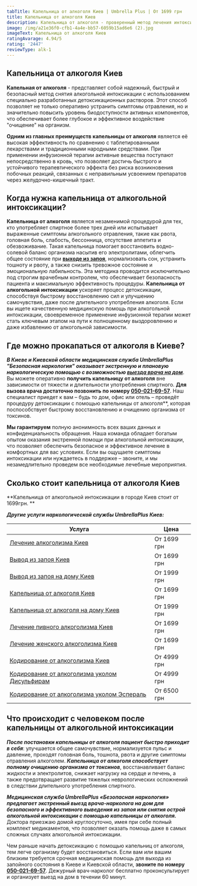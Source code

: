 ```yaml
---
tabTitle: Капельница от алкоголя Киев | Umbrella Plus | От 1699 грн
title: Капельница от алкоголя Киев
description: Капельница от алкоголя - проверенный метод лечения интоксикации
image: /img/a21e36f0-cfb1-4a4e-bb57-6059b15ad6e6 (2).jpg
imageText: Капельница от алкоголя Киев
ratingAvarage: 4.94/5
rating: '2447'
reviewType: alk-1
---
```


## Капельница от алкоголя Киев

**Капельная от алкоголя** - представляет собой надежный, быстрый и безопасный метод снятия алкогольной интоксикации с использованием специально разработанных детоксикационных растворов. Этот способ позволяет не только оперативно устранить симптомы отравления, но и значительно повысить уровень биодоступности активных компонентов, что обеспечивает более глубокое и эффективное воздействие "очищение" на организм.

**Одним из главных преимуществ капельницы от алкоголя** является её высокая эффективность по сравнению с таблетированными лекарствами и традиционными народными средствами. При применении инфузионной терапии активные вещества поступают непосредственно в кровь, что позволяет достичь быстрого и устойчивого терапевтического эффекта без риска возникновения побочных реакций, связанных с неправильным усвоением препаратов через желудочно-кишечный тракт.

## Когда нужна капельница от алкогольной интоксикации?

**Капельница от алкоголя** является незаменимой процедурой для тех, кто употребляет спиртное более трех дней или испытывает выраженные симптомы алкогольного отравления, такие как рвота, головная боль, слабость, бессонница, отсутствие аппетита и обезвоживание. Такая капельница помогает восстановить водно-солевой баланс организма насытив его электролитами, облегчить общее состояние при **[выходе из запоя](https://umbrella-plus.com.ua/kiev/vivod-iz-zapoia-kiev/)**, нормализовать сон, устранить тошноту и рвоту, а также снизить тревожное состояние и эмоциональную лабильность. Эта методика проводится исключительно под строгим врачебным контролем, что обеспечивает безопасность пациента и максимальную эффективность процедуры. **Капельница от алкогольной интоксикации** ускоряет процесс детоксикации, способствуя быстрому восстановлению сил и улучшению самочувствия, даже после длительного употребления алкоголя. Если вы ищете качественную медицинскую помощь при алкогольной интоксикации, своевременное применение инфузионной терапии может стать ключевым этапом на пути к полноценному выздоровлению и даже избавлению от алкогольной зависимости.

## Где можно прокапаться от алкоголя в Киеве?

***В Киеве и Киевской области*** ***медицинская служба UmbrellaPlus "Безопасная наркология"*** ***оказывает экстренную и плановую наркологическую помощью с возможностью [выезда врача на дом](https://umbrella-plus.com.ua/kiev/vivod-iz-zapoia-na-domy-kiev/)***. Вы можете оперативно **получить капельницу от алкоголя** вне зависимости от тяжести и длительности употребления спиртного. **Для вызова врача достаточно позвонить по номеру [050-021-69-57](tel:0500216957)**. Наш специалист приедет к вам – будь то дом, офис или отель – проведёт процедуру детоксикации с помощью капельницы от алкоголя\*\*, которая поспособствует быстрому восстановлению и очищению организма от токсинов.

**Мы гарантируем** полную анонимность всех ваших данных и конфиденциальность обращения. Наша команда обладает богатым опытом оказания экстренной помощи при алкогольной интоксикации, что позволяет обеспечить безопасное и эффективное лечение в комфортных для вас условиях. Если вы ощущаете симптомы интоксикации или нуждаетесь в поддержке – звоните, и мы незамедлительно проведем все необходимые лечебные мероприятия.

## Сколько стоит капельница от алкоголя Киев

\*\*Капельница от алкогольной интоксикации в городе Киев стоит от 1699грн. \*\*

***Другие услуги наркологической службы UmbrellaPlus Киев:***

| Услуга                                                                                                                     | Цена        |
| -------------------------------------------------------------------------------------------------------------------------- | ----------- |
| [Лечение алкоголизма Киев](https://umbrella-plus.com.ua/kiev/lechenie-alkogolizma-kiev/)                                   | От 1699 грн |
| [Вывод из запоя Киев](https://umbrella-plus.com.ua/kiev/vivod-iz-zapoia-kiev/)                                             | От 1699 грн |
| [Вывод из запоя на дому Киев](https://umbrella-plus.com.ua/kiev/vivod-iz-zapoia-na-domy-kiev/)                             | От 1999 грн |
| [Капельница от алкоголя Киев](https://umbrella-plus.com.ua/kiev/kapelnica_ot_alkogola_kiev/)                               | От 1699 грн |
| [Капельница от алкоголя на дому Киев](https://umbrella-plus.com.ua/kiev/kapelnica_ot_alkogola_na_domy_kiev/)               | От 1999 грн |
| [Лечение пивного алкоголизма Киев](https://umbrella-plus.com.ua/kiev/lechenie-pivnogi-alkogolizma-kiev/)                   | От 1699 грн |
| [Лечение женского алкоголизма Киев](https://umbrella-plus.com.ua/kiev/lechenie-jenskogo-alkogolizma-kiev/)                 | От 1699 грн |
| [Кодирование от алкоголизма Киев](https://umbrella-plus.com.ua/kiev/kodirovka-ot-alkogolia-kiev/)                          | От 4999 грн |
| [Кодирование от алкоголизма уколом Дисульфирам](https://umbrella-plus.com.ua/kiev/kodirovka-ot-alkogolia-disulfiram-kiev/) | От 4999 грн |
| [Кодирование от алкоголизма уколом Эспераль](https://umbrella-plus.com.ua/kiev/kodirovka-ot-alkogolizma-espiarl-kiev/)     | От 6500 грн |

## Что происходит с человеком после капельницы от алкогольной интоксикации

***После постановки капельницы от алкоголя пациент быстро приходит в себя***: улучшается общее самочувствие, нормализуется пульс и давление, проходят головная боль, тошнота, рвота и другие симптомы отравления алкоголем. ***Капельница от алкоголя способствует полному очищению организма от токсинов***, восстанавливает баланс жидкости и электролитов, снижает нагрузку на сердце и печень, а также предотвращает развитие тяжелых неврологических осложнений в следствии длительного употребления спиртного.

***Медицинская служба UmbrellaPlus «Безопасная наркология» предлагает экстренный выезд врача-нарколога на дом для безопасного и эффективного выведения из запоя или снятия острой алкогольной интоксикации с помощью капельницы от алкоголя.*** Доктора приезжаю домой круглосуточно, имея при себе полный комплект медикаментов, что позволяет оказать помощь даже в самых сложных случаях алкогольной интоксикации.

Чем раньше начать детоксикацию с помощью капельниц от алкоголя, тем легче организму будет восстановиться. Если вам или вашим близким требуется срочная медицинская помощь для выхода из запойного состояния в Киеве и Киевской области, **звоните по номеру [050-021-69-57](tel:0500216957)**. Дежурный врач-нарколог бесплатно проконсультирует и организует выезд на дом в течении 60 минут.
